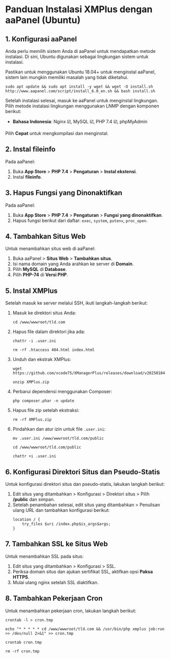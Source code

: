 # Panduan Instalasi XMPlus dengan aaPanel (Ubuntu)

<div>
    <h2>1. Konfigurasi aaPanel</h2>
    <p>Anda perlu memilih sistem Anda di aaPanel untuk mendapatkan metode instalasi. Di sini, Ubuntu digunakan sebagai lingkungan sistem untuk instalasi.</p>
    <p>Pastikan untuk menggunakan Ubuntu 18.04+ untuk menginstal aaPanel, sistem lain mungkin memiliki masalah yang tidak diketahui.</p>
    <pre><code>sudo apt update && sudo apt install -y wget && wget -O install.sh http://www.aapanel.com/script/install_6.0_en.sh && bash install.sh</code></pre>
    <p>Setelah instalasi selesai, masuk ke aaPanel untuk menginstal lingkungan. Pilih metode instalasi lingkungan menggunakan LNMP dengan komponen berikut:</p>
    <ul>
        <li><strong>Bahasa Indonesia</strong>: Nginx ☑️, MySQL ☑️, PHP 7.4 ☑️, phpMyAdmin</li>
    </ul>
    <p>Pilih <strong>Cepat</strong> untuk mengkompilasi dan menginstal.</p>
</div>

<div>
    <h2>2. Instal fileinfo</h2>
    <p>Pada aaPanel:</p>
    <ol>
        <li>Buka <strong>App Store</strong> > <strong>PHP 7.4</strong> > <strong>Pengaturan</strong> > <strong>Instal ekstensi</strong>.</li>
        <li>Instal <strong>fileinfo</strong>.</li>
    </ol>
</div>

<div>
    <h2>3. Hapus Fungsi yang Dinonaktifkan</h2>
    <p>Pada aaPanel:</p>
    <ol>
        <li>Buka <strong>App Store</strong> > <strong>PHP 7.4</strong> > <strong>Pengaturan</strong> > <strong>Fungsi yang dinonaktifkan</strong>.</li>
        <li>Hapus fungsi berikut dari daftar: <code>exec</code>, <code>system</code>, <code>putenv</code>, <code>proc_open</code>.</li>
    </ol>
</div>

<div>
    <h2>4. Tambahkan Situs Web</h2>
    <p>Untuk menambahkan situs web di aaPanel:</p>
    <ol>
        <li>Buka aaPanel > <strong>Situs Web</strong> > <strong>Tambahkan situs</strong>.</li>
        <li>Isi nama domain yang Anda arahkan ke server di <strong>Domain</strong>.</li>
        <li>Pilih <strong>MySQL</strong> di <strong>Database</strong>.</li>
        <li>Pilih <strong>PHP-74</strong> di <strong>Versi PHP</strong>.</li>
    </ol>
</div>

<div>
    <h2>5. Instal XMPlus</h2>
    <p>Setelah masuk ke server melalui SSH, ikuti langkah-langkah berikut:</p>
    <ol>
        <li>Masuk ke direktori situs Anda:</li>
        <pre><code>cd /www/wwwroot/tld.com</code></pre>
        <li>Hapus file dalam direktori jika ada:</li>
        <pre><code>chattr -i .user.ini</code></pre>
        <pre><code>rm -rf .htaccess 404.html index.html</code></pre>
        <li>Unduh dan ekstrak XMPlus:</li>
        <pre><code>wget https://github.com/xcode75/XManagerPlus/releases/download/v20250104/XMPlus.zip</code></pre>
        <pre><code>unzip XMPlus.zip</code></pre>
        <li>Perbarui dependensi menggunakan Composer:</li>
        <pre><code>php composer.phar -n update</code></pre>
        <li>Hapus file zip setelah ekstraksi:</li>
        <pre><code>rm -rf XMPlus.zip</code></pre>
        <li>Pindahkan dan atur izin untuk file <code>.user.ini</code>:</li>
        <pre><code>mv .user.ini /www/wwwroot/tld.com/public</code></pre>
        <pre><code>cd /www/wwwroot/tld.com/public</code></pre>
        <pre><code>chattr +i .user.ini</code></pre>
    </ol>
</div>

<div>
    <h2>6. Konfigurasi Direktori Situs dan Pseudo-Statis</h2>
    <p>Untuk konfigurasi direktori situs dan pseudo-statis, lakukan langkah berikut:</p>
    <ol>
        <li>Edit situs yang ditambahkan > Konfigurasi > Direktori situs > Pilih <strong>/public</strong> dan simpan.</li>
        <li>Setelah penambahan selesai, edit situs yang ditambahkan > Penulisan ulang URL dan tambahkan konfigurasi berikut:</li>
        <pre><code>location / {
    try_files $uri /index.php$is_args$args;
}</code></pre>
    </ol>
</div>

<div>
    <h2>7. Tambahkan SSL ke Situs Web</h2>
    <p>Untuk menambahkan SSL pada situs:</p>
    <ol>
        <li>Edit situs yang ditambahkan > Konfigurasi > SSL.</li>
        <li>Periksa domain situs dan ajukan sertifikat SSL, aktifkan opsi <strong>Paksa HTTPS</strong>.</li>
        <li>Mulai ulang nginx setelah SSL diaktifkan.</li>
    </ol>
</div>

<div>
    <h2>8. Tambahkan Pekerjaan Cron</h2>
    <p>Untuk menambahkan pekerjaan cron, lakukan langkah berikut:</p>
    <pre><code>crontab -l > cron.tmp</code></pre>
    <pre><code>echo "* * * * * cd /www/wwwroot/tld.com && /usr/bin/php xmplus job:run >> /dev/null 2>&1" >> cron.tmp</code></pre>
    <pre><code>crontab cron.tmp</code></pre>
    <pre><code>rm -rf cron.tmp</code></pre>
</div>
